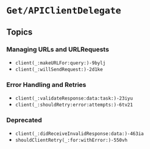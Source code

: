 # ``Get/APIClientDelegate``

## Topics

### Managing URLs and URLRequests

- ``client(_:makeURLFor:query:)-9bylj``
- ``client(_:willSendRequest:)-2d1ke``

### Error Handling and Retries

- ``client(_:validateResponse:data:task:)-23iyu``
- ``client(_:shouldRetry:error:attempts:)-6tv21``

### Deprecated

- ``client(_:didReceiveInvalidResponse:data:)-463ia``
- ``shouldClientRetry(_:for:withError:)-550vh``
